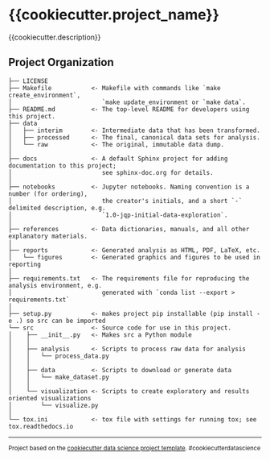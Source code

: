 {{cookiecutter.project_name}}
==============================

{{cookiecutter.description}}

Project Organization
------------

    ├── LICENSE
    ├── Makefile           <- Makefile with commands like `make create_environment`, 
    │                         `make update_environment or `make data`.
    ├── README.md          <- The top-level README for developers using this project.
    ├── data
    │   ├── interim        <- Intermediate data that has been transformed.
    │   ├── processed      <- The final, canonical data sets for analysis.
    │   └── raw            <- The original, immutable data dump.
    │
    ├── docs               <- A default Sphinx project for adding documentation to this project; 
    │                         see sphinx-doc.org for details.
    │
    ├── notebooks          <- Jupyter notebooks. Naming convention is a number (for ordering),
    │                         the creator's initials, and a short `-` delimited description, e.g.
    │                         `1.0-jqp-initial-data-exploration`.
    │
    ├── references         <- Data dictionaries, manuals, and all other explanatory materials.
    │
    ├── reports            <- Generated analysis as HTML, PDF, LaTeX, etc.
    │   └── figures        <- Generated graphics and figures to be used in reporting
    │
    ├── requirements.txt   <- The requirements file for reproducing the analysis environment, e.g.
    │                         generated with `conda list --export > requirements.txt`
    │
    ├── setup.py           <- makes project pip installable (pip install -e .) so src can be imported
    └── src                <- Source code for use in this project.
    │    ├── __init__.py   <- Makes src a Python module
    │    │
    │    ├── analysis      <- Scripts to process raw data for analysis
    │    │   └── process_data.py
    │    │
    │    ├── data          <- Scripts to download or generate data
    │    │   └── make_dataset.py
    │    │
    │    └── visualization <- Scripts to create exploratory and results oriented visualizations
    │        └── visualize.py
    │
    └── tox.ini            <- tox file with settings for running tox; see tox.readthedocs.io


--------

<p><small>Project based on the <a target="_blank" href="https://drivendata.github.io/cookiecutter-data-science/">cookiecutter data science project template</a>. #cookiecutterdatascience</small></p>

